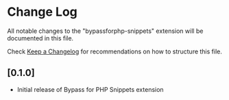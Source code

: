 # Change Log

All notable changes to the "bypassforphp-snippets" extension will be documented in this file.

Check [Keep a Changelog](http://keepachangelog.com/) for recommendations on how to structure this file.

## [0.1.0]

- Initial release of Bypass for PHP Snippets extension